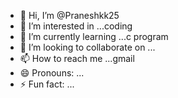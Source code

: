 - 👋 Hi, I’m @Praneshkk25
- 👀 I’m interested in ...coding
- 🌱 I’m currently learning ...c program
- 💞️ I’m looking to collaborate on ...
- 📫 How to reach me ...gmail
- 😄 Pronouns: ...
- ⚡ Fun fact: ...

<!---
Praneshkk25/Praneshkk25 is a ✨ special ✨ repository because its `README.md` (this file) appears on your GitHub profile.
You can click the Preview link to take a look at your changes.
--->

